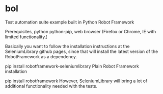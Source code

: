 # bol
Test automation suite example built in Python Robot Framework

Prerequisites, python python-pip, web browser (Firefox or Chrome, IE with limited functionality.)

Basically you want to follow the installation instructions at the SeleniumLibrary github pages, since that will install the latest version of the RobotFramework as a dependency.

pip install robotframework-seleniumlibrary
Plain Robot Framework installation

pip install robotframework
However, SeleniumLibrary will bring a lot of additional functionality needed with the tests.
